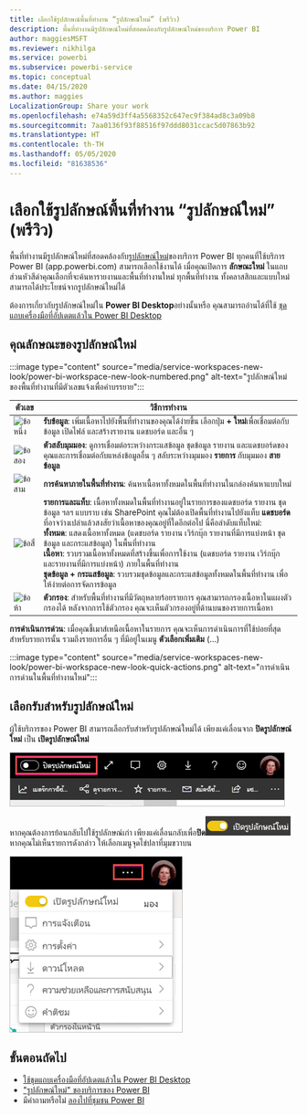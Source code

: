```yaml
---
title: เลือกใช้รูปลักษณ์พื้นที่ทำงาน “รูปลักษณ์ใหม่” (พรีวิว)
description: พื้นที่ทำงานมีรูปลักษณ์ใหม่ที่สอดคล้องกับรูปลักษณ์ใหม่ของบริการ Power BI
author: maggiesMSFT
ms.reviewer: nikhilga
ms.service: powerbi
ms.subservice: powerbi-service
ms.topic: conceptual
ms.date: 04/15/2020
ms.author: maggies
LocalizationGroup: Share your work
ms.openlocfilehash: e74a59d3ff4a5568352c647ec9f384ad8c3a09b8
ms.sourcegitcommit: 7aa0136f93f88516f97ddd8031ccac5d07863b92
ms.translationtype: HT
ms.contentlocale: th-TH
ms.lasthandoff: 05/05/2020
ms.locfileid: "81638536"
---
```

# <a name="opt-in-to-the-workspace-new-look-preview"></a>เลือกใช้รูปลักษณ์พื้นที่ทำงาน “รูปลักษณ์ใหม่” (พรีวิว)

พื้นที่ทำงานมีรูปลักษณ์ใหม่ที่สอดคล้องกับ[รูปลักษณ์ใหม่](../service-new-look.md)ของบริการ Power BI ทุกคนที่ใช้บริการ Power BI (app.powerbi.com) สามารถเลือกใช้งานได้ เมื่อคุณเปิดการ **ลักษณะใหม่** ในแถบส่วนหัวสีดำคุณเลือกที่จะค้นหารายงานและพื้นที่ทำงานใหม่ ทุกพื้นที่ทำงาน ทั้งคลาสสิกและแบบใหม่สามารถได้ประโยชน์จากรูปลักษณ์ใหม่ได้

ต้องการเกี่ยวกับรูปลักษณ์ใหม่ใน **Power BI Desktop**อย่างนั้นหรือ คุณสามารถอ่านได้ที่ใช้ [ชุดแถบเครื่องมือที่อัปเดตแล้วใน Power BI Desktop](../desktop-ribbon.md)

## <a name="features-of-the-new-look"></a>คุณลักษณะของรูปลักษณ์ใหม่่

:::image type="content" source="media/service-workspaces-new-look/power-bi-workspace-new-look-numbered.png" alt-text="รูปลักษณ์ใหม่ของพื้นที่ทำงานที่มีตัวเลขแจ้งเพื่อคำบรรยาย":::

|ตัวเลข  |วิธีการทำงาน |
|---------|---------|
|  ![ข้อหนึ่ง](media/service-workspaces-new-look/circle-one.png)  | **รับข้อมูล**: เพิ่มเนื้อหาไปยังพื้นที่ทำงานของคุณได้ง่ายขึ้น เลือกปุ่ม **+ ใหม่**เพื่อเชื่อมต่อกับข้อมูล เปิดไฟล์ และสร้างรายงาน แดชบอร์ด และอื่น ๆ  |
| ![ข้อสอง](media/service-workspaces-new-look/circle-two.png)  | **ตัวสลับมุมมอง**: ดูการเชื่อมต่อระหว่างกระแสข้อมูล ชุดข้อมูล รายงาน และแดชบอร์ดของคุณและการเชื่อมต่อกับแหล่งข้อมูลอื่น ๆ สลับระหว่างมุมมอง **รายการ** กับมุมมอง **สายข้อมูล** |
| ![ข้อสาม](media/service-workspaces-new-look/circle-three.png) | **การค้นหาภายในพื้นที่ทำงาน**: ค้นหาเนื้อหาทั้งหมดในพื้นที่ทำงานในกล่องค้นหาแบบใหม่  |
| ![ข้อสี่](media/service-workspaces-new-look/circle-four.png)  | **รายการและแท็บ**: เนื้อหาทั้งหมดในพื้นที่ทำงานอยู่ในรายการของแดชบอร์ด รายงาน ชุดข้อมูล ฯลฯ แบบราบ เช่น SharePoint คุณไม่ต้องเปิดพื้นที่ทำงานไปยังแท็บ **แดชบอร์ด** ที่อาจว่างเปล่าแล้วสงสัยว่าเนื้อหาของคุณอยู่ที่ใดอีกต่อไป นี่คือลำดับแท็บใหม่: <br>**ทั้งหมด**: แสดงเนื้อหาทั้งหมด (แดชบอร์ด รายงาน เวิร์กบุ๊ก รายงานที่มีการแบ่งหน้า ชุดข้อมูล และกระแสข้อมูล) ในพื้นที่ทำงาน <br>**เนื้อหา**: รวบรวมเนื้อหาทั้งหมดที่สร้างขึ้นเพื่อการใช้งาน (แดชบอร์ด รายงาน เวิร์กบุ๊ก และรายงานที่มีการแบ่งหน้า) ภายในพื้นที่ทำงาน <br>**ชุดข้อมูล + กระแสข้อมูล**: รวบรวมชุดข้อมูลและกระแสข้อมูลทั้งหมดในพื้นที่ทำงาน เพื่อให้ง่ายต่อการจัดการข้อมูล |
| ![ข้อห้า](media/service-workspaces-new-look/circle-five.png) | **ตัวกรอง**: สำหรับพื้นที่ทำงานที่มีวัตถุหลายร้อยรายการ คุณสามารถกรองเนื้อหาในแผงตัวกรองได้ หลังจากการใช้ตัวกรอง คุณจะเห็นตัวกรองอยู่ที่ด้านบนของรายการเนื้อหา |

**การดำเนินการด่วน**: เมื่อคุณชี้เมาส์เหนือเนื้อหาในรายการ คุณจะเห็นการดำเนินการที่ใช้บ่อยที่สุดสำหรับรายการนั้น รวมถึงรายการอื่น ๆ ที่มีอยู่ในเมนู **ตัวเลือกเพิ่มเติม** (...)

:::image type="content" source="media/service-workspaces-new-look/power-bi-workspace-new-look-quick-actions.png" alt-text="การดำเนินการด่วนในพื้นที่ทำงานใหม่":::

## <a name="opt-in-to-the-new-look"></a>เลือกรับสำหรับรูปลักษณ์ใหม่

ผู้ใช้บริการของ Power BI สามารถเลือกรับสำหรับรูปลักษณ์ใหม่ได้ เพียงแค่เลื่อนจาก **ปิดรูปลักษณ์ใหม่** เป็น **เปิดรูปลักษณ์ใหม่**

![การเลือกรับสำหรับรูปลักษณ์ใหม่](media/service-workspaces-new-look/power-bi-new-look-off.png)

หากคุณต้องการย้อนกลับไปใช้รูปลักษณ์เก่า เพียงแค่เลื่อนกลับเพื่อ**ปิด**![การเปิดรูปลักษณ์ใหม่](media/service-workspaces-new-look/power-bi-new-look-toggle-on.png) หากคุณไม่เห็นรายการดังกล่าว ให้เลือกเมนูจุดไข่ปลาที่มุมขวาบน

![การเลือกไม่รับรูปลักษณ์ใหม่](media/service-workspaces-new-look/power-bi-new-look-on.png)

## <a name="next-steps"></a>ขั้นตอนถัดไป

- [ใช้ชุดแถบเครื่องมือที่อัปเดตแล้วใน Power BI Desktop](../desktop-ribbon.md)
- ["รูปลักษณ์ใหม่" ของบริการของ Power BI](../service-new-look.md)
- มีคำถามหรือไม่ [ลองไปที่ชุมชน Power BI](https://community.powerbi.com/)

